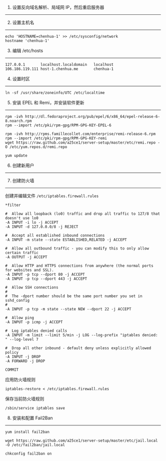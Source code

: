 1. 设置反向域名解析、局域网 IP，然后重启服务器
----------------------------------------------

2. 设置主机名
-------------

```
echo 'HOSTNAME=chenhua-1' >> /etc/sysconfig/network
hostname 'chenhua-1'
```

3. 编辑 /etc/hosts
------------------

```
127.0.0.1       localhost.localdomain   localhost
106.186.119.111 host-1.chenhua.me       chenhua-1
```

4. 设置时区
-----------

```
ln -sf /usr/share/zoneinfo/UTC /etc/localtime
```

5. 安装 EPEL 和 Remi，并安装软件更新
------------------------------------

```
rpm -ivh http://dl.fedoraproject.org/pub/epel/6/x86_64/epel-release-6-8.noarch.rpm
rpm --import /etc/pki/rpm-gpg/RPM-GPG-KEY-EPEL-6

rpm -ivh http://rpms.famillecollet.com/enterprise/remi-release-6.rpm
rpm --import /etc/pki/rpm-gpg/RPM-GPG-KEY-remi
wget https://raw.github.com/a25ce1/server-setup/master/etc/remi.repo -O /etc/yum.repos.d/remi.repo

yum update
```

6. 创建新用户
-------------



7. 创建防火墙
-------------

创建并编辑文件 `/etc/iptables.firewall.rules`

```
*filter

#  Allow all loopback (lo0) traffic and drop all traffic to 127/8 that doesn't use lo0
-A INPUT -i lo -j ACCEPT
-A INPUT -d 127.0.0.0/8 -j REJECT

#  Accept all established inbound connections
-A INPUT -m state --state ESTABLISHED,RELATED -j ACCEPT

#  Allow all outbound traffic - you can modify this to only allow certain traffic
-A OUTPUT -j ACCEPT

#  Allow HTTP and HTTPS connections from anywhere (the normal ports for websites and SSL).
-A INPUT -p tcp --dport 80 -j ACCEPT
-A INPUT -p tcp --dport 443 -j ACCEPT

#  Allow SSH connections
#
#  The -dport number should be the same port number you set in sshd_config
#
-A INPUT -p tcp -m state --state NEW --dport 22 -j ACCEPT

#  Allow ping
-A INPUT -p icmp -j ACCEPT

#  Log iptables denied calls
-A INPUT -m limit --limit 5/min -j LOG --log-prefix "iptables denied: " --log-level 7

#  Drop all other inbound - default deny unless explicitly allowed policy
-A INPUT -j DROP
-A FORWARD -j DROP

COMMIT
```

应用防火墙规则

```
iptables-restore < /etc/iptables.firewall.rules
```

保存当前防火墙规则

```
/sbin/service iptables save
```

8. 安装和配置 Fail2Ban
----------------------

```
yum install fail2ban

wget https://raw.github.com/a25ce1/server-setup/master/etc/jail.local -O /etc/fail2ban/jail.local

chkconfig fail2ban on
```
